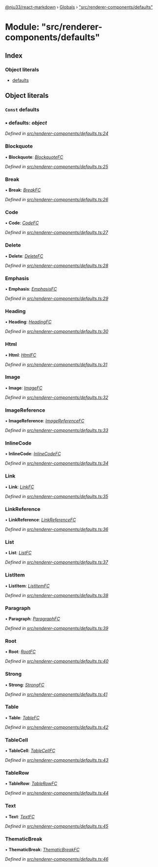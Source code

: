 [@nju33/react-markdown](../README.md) › [Globals](../globals.md) › ["src/renderer-components/defaults"](_src_renderer_components_defaults_.md)

# Module: "src/renderer-components/defaults"

## Index

### Object literals

* [defaults](_src_renderer_components_defaults_.md#const-defaults)

## Object literals

### `Const` defaults

### ▪ **defaults**: *object*

*Defined in [src/renderer-components/defaults.ts:24](https://github.com/nju33/react-markdown/blob/3861cd2/src/renderer-components/defaults.ts#L24)*

###  Blockquote

• **Blockquote**: *[BlockquoteFC](_src_renderer_components_blockquote_.md#blockquotefc)*

*Defined in [src/renderer-components/defaults.ts:25](https://github.com/nju33/react-markdown/blob/3861cd2/src/renderer-components/defaults.ts#L25)*

###  Break

• **Break**: *[BreakFC](_src_renderer_components_break_.md#breakfc)*

*Defined in [src/renderer-components/defaults.ts:26](https://github.com/nju33/react-markdown/blob/3861cd2/src/renderer-components/defaults.ts#L26)*

###  Code

• **Code**: *[CodeFC](_src_renderer_components_code_.md#codefc)*

*Defined in [src/renderer-components/defaults.ts:27](https://github.com/nju33/react-markdown/blob/3861cd2/src/renderer-components/defaults.ts#L27)*

###  Delete

• **Delete**: *[DeleteFC](_src_renderer_components_delete_.md#deletefc)*

*Defined in [src/renderer-components/defaults.ts:28](https://github.com/nju33/react-markdown/blob/3861cd2/src/renderer-components/defaults.ts#L28)*

###  Emphasis

• **Emphasis**: *[EmphasisFC](_src_renderer_components_emphasis_.md#emphasisfc)*

*Defined in [src/renderer-components/defaults.ts:29](https://github.com/nju33/react-markdown/blob/3861cd2/src/renderer-components/defaults.ts#L29)*

###  Heading

• **Heading**: *[HeadingFC](_src_renderer_components_heading_.md#headingfc)*

*Defined in [src/renderer-components/defaults.ts:30](https://github.com/nju33/react-markdown/blob/3861cd2/src/renderer-components/defaults.ts#L30)*

###  Html

• **Html**: *[HtmlFC](_src_renderer_components_html_.md#htmlfc)*

*Defined in [src/renderer-components/defaults.ts:31](https://github.com/nju33/react-markdown/blob/3861cd2/src/renderer-components/defaults.ts#L31)*

###  Image

• **Image**: *[ImageFC](_src_renderer_components_image_.md#imagefc)*

*Defined in [src/renderer-components/defaults.ts:32](https://github.com/nju33/react-markdown/blob/3861cd2/src/renderer-components/defaults.ts#L32)*

###  ImageReference

• **ImageReference**: *[ImageReferenceFC](_src_renderer_components_image_reference_.md#imagereferencefc)*

*Defined in [src/renderer-components/defaults.ts:33](https://github.com/nju33/react-markdown/blob/3861cd2/src/renderer-components/defaults.ts#L33)*

###  InlineCode

• **InlineCode**: *[InlineCodeFC](_src_renderer_components_inline_code_.md#inlinecodefc)*

*Defined in [src/renderer-components/defaults.ts:34](https://github.com/nju33/react-markdown/blob/3861cd2/src/renderer-components/defaults.ts#L34)*

###  Link

• **Link**: *[LinkFC](_src_renderer_components_link_.md#linkfc)*

*Defined in [src/renderer-components/defaults.ts:35](https://github.com/nju33/react-markdown/blob/3861cd2/src/renderer-components/defaults.ts#L35)*

###  LinkReference

• **LinkReference**: *[LinkReferenceFC](_src_renderer_components_link_reference_.md#linkreferencefc)*

*Defined in [src/renderer-components/defaults.ts:36](https://github.com/nju33/react-markdown/blob/3861cd2/src/renderer-components/defaults.ts#L36)*

###  List

• **List**: *[ListFC](_src_renderer_components_list_.md#listfc)*

*Defined in [src/renderer-components/defaults.ts:37](https://github.com/nju33/react-markdown/blob/3861cd2/src/renderer-components/defaults.ts#L37)*

###  ListItem

• **ListItem**: *[ListItemFC](_src_renderer_components_list_item_.md#listitemfc)*

*Defined in [src/renderer-components/defaults.ts:38](https://github.com/nju33/react-markdown/blob/3861cd2/src/renderer-components/defaults.ts#L38)*

###  Paragraph

• **Paragraph**: *[ParagraphFC](_src_renderer_components_paragraph_.md#paragraphfc)*

*Defined in [src/renderer-components/defaults.ts:39](https://github.com/nju33/react-markdown/blob/3861cd2/src/renderer-components/defaults.ts#L39)*

###  Root

• **Root**: *[RootFC](_src_renderer_components_root_.md#rootfc)*

*Defined in [src/renderer-components/defaults.ts:40](https://github.com/nju33/react-markdown/blob/3861cd2/src/renderer-components/defaults.ts#L40)*

###  Strong

• **Strong**: *[StrongFC](_src_renderer_components_strong_.md#strongfc)*

*Defined in [src/renderer-components/defaults.ts:41](https://github.com/nju33/react-markdown/blob/3861cd2/src/renderer-components/defaults.ts#L41)*

###  Table

• **Table**: *[TableFC](_src_renderer_components_table_.md#tablefc)*

*Defined in [src/renderer-components/defaults.ts:42](https://github.com/nju33/react-markdown/blob/3861cd2/src/renderer-components/defaults.ts#L42)*

###  TableCell

• **TableCell**: *[TableCellFC](_src_renderer_components_table_cell_.md#tablecellfc)*

*Defined in [src/renderer-components/defaults.ts:43](https://github.com/nju33/react-markdown/blob/3861cd2/src/renderer-components/defaults.ts#L43)*

###  TableRow

• **TableRow**: *[TableRowFC](_src_renderer_components_table_row_.md#tablerowfc)*

*Defined in [src/renderer-components/defaults.ts:44](https://github.com/nju33/react-markdown/blob/3861cd2/src/renderer-components/defaults.ts#L44)*

###  Text

• **Text**: *[TextFC](_src_renderer_components_text_.md#textfc)*

*Defined in [src/renderer-components/defaults.ts:45](https://github.com/nju33/react-markdown/blob/3861cd2/src/renderer-components/defaults.ts#L45)*

###  ThematicBreak

• **ThematicBreak**: *[ThematicBreakFC](_src_renderer_components_thematic_break_.md#thematicbreakfc)*

*Defined in [src/renderer-components/defaults.ts:46](https://github.com/nju33/react-markdown/blob/3861cd2/src/renderer-components/defaults.ts#L46)*
